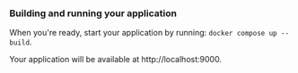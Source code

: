 ### Building and running your application

When you're ready, start your application by running:
`docker compose up --build`.

Your application will be available at http://localhost:9000.
